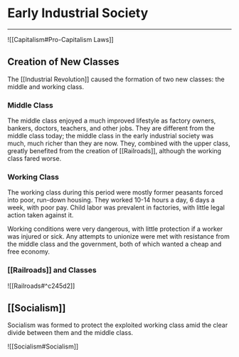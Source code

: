 # Early Industrial Society
---

![[Capitalism#Pro-Capitalism Laws]]

## Creation of New Classes
The [[Industrial Revolution]] caused the formation of two new classes: the middle and working class.

### Middle Class
The middle class enjoyed a much improved lifestyle as factory owners, bankers, doctors, teachers, and other jobs. They are different from the middle class today; the middle class in the early industrial society was much, much richer than they are now. They, combined with the upper class, greatly benefited from the creation of [[Railroads]], although the working class fared worse.

### Working Class
The working class during this period were mostly former peasants forced into poor, run-down housing. They worked 10-14 hours a day, 6 days a week, with poor pay. Child labor was prevalent in factories, with little legal action taken against it.

Working conditions were very dangerous, with little protection if a worker was injured or sick. Any attempts to unionize were met with resistance from the middle class and the government, both of which wanted a cheap and free economy.

### [[Railroads]] and Classes

![[Railroads#^c245d2]]

## [[Socialism]]
Socialism was formed to protect the exploited working class amid the clear divide between them and the middle class.

![[Socialism#Socialism]]